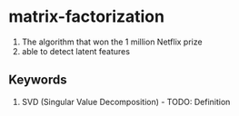 # matrix-factorization


1. The algorithm that won the 1 million Netflix prize
2. able to detect latent features


## Keywords

1. SVD (Singular Value Decomposition) - TODO: Definition
